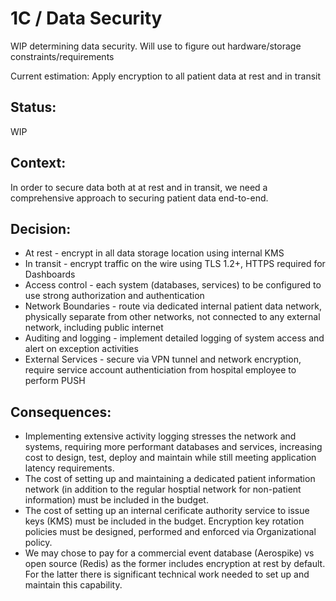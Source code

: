 # 1C / Data Security

WIP determining data security. Will use to figure out hardware/storage constraints/requirements

Current estimation: Apply encryption to all patient data at rest and in transit

## Status: 
WIP

## Context: 
In order to secure data both at at rest and in transit, we need a comprehensive approach to securing patient data end-to-end.

## Decision: 
- At rest - encrypt in all data storage location using internal KMS
- In transit - encrypt traffic on the wire using TLS 1.2+, HTTPS required for Dashboards
- Access control - each system (databases, services) to be configured to use strong authorization and authentication
- Network Boundaries - route via dedicated internal patient data network, physically separate from other networks, not connected to any external network, including public internet
- Auditing and logging - implement detailed logging of system access and alert on exception activities
- External Services - secure via VPN tunnel and network encryption, require service account authenticiation from hospital employee to perform PUSH
  
## Consequences: 
- Implementing extensive activity logging stresses the network and systems, requiring more performant databases and services, increasing cost to design, test, deploy and maintain while still meeting application latency requirements.
- The cost of setting up and maintaining a dedicated patient information network (in addition to the regular hosptial network for non-patient information) must be included in the budget.
- The cost of setting up an internal cerificate authority service to issue keys (KMS) must be included in the budget.  Encryption key rotation policies must be designed, performed and enforced via Organizational policy.
- We may chose to pay for a commercial event database (Aerospike) vs open source (Redis) as the former includes encryption at rest by default.  For the latter there is significant technical work needed to set up and maintain this capability.
